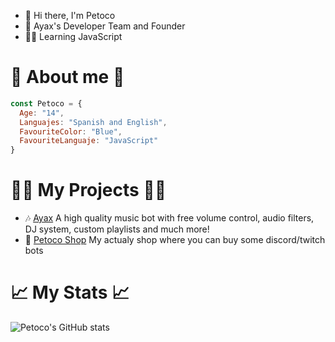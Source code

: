 - 👋 Hi there, I'm Petoco
- 🍒 Ayax's Developer Team and Founder
- 👨‍💻 Learning JavaScript

# 💫 About me 💫
```js
const Petoco = {
  Age: "14",
  Languajes: "Spanish and English",
  FavouriteColor: "Blue",
  FavouriteLanguaje: "JavaScript"
}
```

# 👨‍💻 My Projects 👨‍💻
- 🎶 [Ayax](https://ayax-xyz.glitch.me) A high quality music bot with free volume control, audio filters, DJ system, custom playlists and much more!
- 💸 [Petoco Shop](https://discord.gg/wxTMnE2Y52) My actualy shop where you can buy some discord/twitch bots

# 📈 My Stats 📈
![Petoco's GitHub stats](https://github-readme-stats.vercel.app/api?username=Petoco&show_icons=true&theme=merko)
